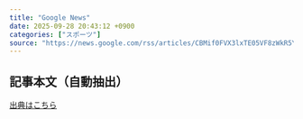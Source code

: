```yaml
---
title: "Google News"
date: 2025-09-28 20:43:12 +0900
categories: ["スポーツ"]
source: "https://news.google.com/rss/articles/CBMif0FVX3lxTE05VF8zWkR5Y2c0a3ZjMjAwNWxtT1VEc0hVSVRzRUxUMjFTYWRaSEJERXFyVXBwMjlLYk45aVZSaG13SkdhSXBER1l3ZlNYSVdKUkpMTmh6SmQtd25YV0RuQzlQMDUtaThFS3dCNzdmMURVWWRnTlZUR2FIb09xak0?oc=5"
---
```


## 記事本文（自動抽出）
<body class="y0K44d EA71Tc" id="readabilityBody"></body>

[出典はこちら](https://news.google.com/rss/articles/CBMif0FVX3lxTE05VF8zWkR5Y2c0a3ZjMjAwNWxtT1VEc0hVSVRzRUxUMjFTYWRaSEJERXFyVXBwMjlLYk45aVZSaG13SkdhSXBER1l3ZlNYSVdKUkpMTmh6SmQtd25YV0RuQzlQMDUtaThFS3dCNzdmMURVWWRnTlZUR2FIb09xak0?oc=5)
